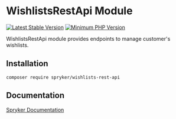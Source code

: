 # WishlistsRestApi Module
[![Latest Stable Version](https://poser.pugx.org/spryker/wishlists-rest-api/v/stable.svg)](https://packagist.org/packages/spryker/wishlists-rest-api)
[![Minimum PHP Version](https://img.shields.io/badge/php-%3E%3D%207.3-8892BF.svg)](https://php.net/)

WishlistsRestApi module provides endpoints to manage customer's wishlists.

## Installation

```
composer require spryker/wishlists-rest-api
```

## Documentation

[Spryker Documentation](https://academy.spryker.com/developing_with_spryker/module_guide/modules.html)
